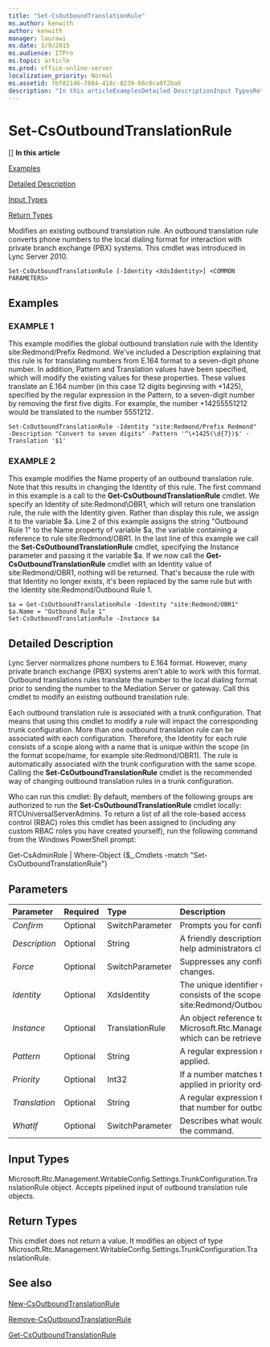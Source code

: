 ```yaml
---
title: "Set-CsOutboundTranslationRule"
ms.author: kenwith
author: kenwith
manager: laurawi
ms.date: 3/9/2015
ms.audience: ITPro
ms.topic: article
ms.prod: office-online-server
localization_priority: Normal
ms.assetid: fbf82146-7884-418c-8239-66c0ca0f2ba6
description: "In this articleExamplesDetailed DescriptionInput TypesReturn Types"
---
```


# Set-CsOutboundTranslationRule
[]
 **In this article**
  
[Examples](#sectionSection0)
  
[Detailed Description](#sectionSection1)
  
[Input Types](#sectionSection2)
  
[Return Types](#sectionSection3)
  
Modifies an existing outbound translation rule. An outbound translation rule converts phone numbers to the local dialing format for interaction with private branch exchange (PBX) systems. This cmdlet was introduced in Lync Server 2010.
  
```
Set-CsOutboundTranslationRule [-Identity <XdsIdentity>] <COMMON PARAMETERS>
```

## Examples
<a name="sectionSection0"> </a>

### EXAMPLE 1

This example modifies the global outbound translation rule with the Identity site:Redmond/Prefix Redmond. We've included a Description explaining that this rule is for translating numbers from E.164 format to a seven-digit phone number. In addition, Pattern and Translation values have been specified, which will modify the existing values for these properties. These values translate an E.164 number (in this case 12 digits beginning with +1425), specified by the regular expression in the Pattern, to a seven-digit number by removing the first five digits. For example, the number +14255551212 would be translated to the number 5551212.
  
```
Set-CsOutboundTranslationRule -Identity "site:Redmond/Prefix Redmond" -Description "Convert to seven digits" -Pattern '^\+1425(\d{7})$' -Translation '$1'
```

### EXAMPLE 2

This example modifies the Name property of an outbound translation rule. Note that this results in changing the Identity of this rule. The first command in this example is a call to the **Get-CsOutboundTranslationRule** cmdlet. We specify an Identity of site:Redmond\OBR1, which will return one translation rule, the rule with the Identity given. Rather than display this rule, we assign it to the variable $a. Line 2 of this example assigns the string "Outbound Rule 1" to the Name property of variable $a, the variable containing a reference to rule site:Redmond/OBR1. In the last line of this example we call the **Set-CsOutboundTranslationRule** cmdlet, specifying the Instance parameter and passing it the variable $a. If we now call the **Get-CsOutboundTranslationRule** cmdlet with an Identity value of site:Redmond/OBR1, nothing will be returned. That's because the rule with that Identity no longer exists, it's been replaced by the same rule but with the Identity site:Redmond/Outbound Rule 1. 
  
```
$a = Get-CsOutboundTranslationRule -Identity "site:Redmond/OBR1"
$a.Name = "Outbound Rule 1"
Set-CsOutboundTranslationRule -Instance $a
```

## Detailed Description
<a name="sectionSection1"> </a>

Lync Server normalizes phone numbers to E.164 format. However, many private branch exchange (PBX) systems aren't able to work with this format. Outbound translations rules translate the number to the local dialing format prior to sending the number to the Mediation Server or gateway. Call this cmdlet to modify an existing outbound translation rule.
  
Each outbound translation rule is associated with a trunk configuration. That means that using this cmdlet to modify a rule will impact the corresponding trunk configuration. More than one outbound translation rule can be associated with each configuration. Therefore, the Identity for each rule consists of a scope along with a name that is unique within the scope (in the format scope/name, for example site:Redmond/OBR1). The rule is automatically associated with the trunk configuration with the same scope. Calling the **Set-CsOutboundTranslationRule** cmdlet is the recommended way of changing outbound translation rules in a trunk configuration. 
  
Who can run this cmdlet: By default, members of the following groups are authorized to run the **Set-CsOutboundTranslationRule** cmdlet locally: RTCUniversalServerAdmins. To return a list of all the role-based access control (RBAC) roles this cmdlet has been assigned to (including any custom RBAC roles you have created yourself), run the following command from the Windows PowerShell prompt: 
  
Get-CsAdminRole | Where-Object {$_.Cmdlets -match "Set-CsOutboundTranslationRule"}
  
## Parameters
<a name="sectionSection1"> </a>

|**Parameter**|**Required**|**Type**|**Description**|
|:-----|:-----|:-----|:-----|
| _Confirm_ <br/> |Optional  <br/> |SwitchParameter  <br/> |Prompts you for confirmation before executing the command.  <br/> |
| _Description_ <br/> |Optional  <br/> |String  <br/> |A friendly description of the outbound translation rule. This description can be used to help administrators clearly identify the purpose of the rule.  <br/> |
| _Force_ <br/> |Optional  <br/> |SwitchParameter  <br/> |Suppresses any confirmation prompts that would otherwise be displayed before making changes.  <br/> |
| _Identity_ <br/> |Optional  <br/> |XdsIdentity  <br/> |The unique identifier of the outbound translation rule you want to modify. The Identity consists of the scope followed by a unique name within each scope. For example, site:Redmond/OutboundRule1.  <br/> |
| _Instance_ <br/> |Optional  <br/> |TranslationRule  <br/> |An object reference to an outbound translation rule. This object must be of type Microsoft.Rtc.Management.WritableConfig.Settings.TrunkConfiguration.TranslationRule, which can be retrieved by calling the **Get-CsOutboundTranslationRule** cmdlet.  <br/> |
| _Pattern_ <br/> |Optional  <br/> |String  <br/> |A regular expression representing the number pattern to which the Translation will be applied.  <br/> |
| _Priority_ <br/> |Optional  <br/> |Int32  <br/> |If a number matches the Pattern of more than one outbound translation rule, rules are applied in priority order. Use this parameter to assign a priority to the rule.  <br/> |
| _Translation_ <br/> |Optional  <br/> |String  <br/> |A regular expression that will be applied to the number matching the Pattern to prepare that number for outbound routing.  <br/> |
| _WhatIf_ <br/> |Optional  <br/> |SwitchParameter  <br/> |Describes what would happen if you executed the command without actually executing the command.  <br/> |
   
## Input Types
<a name="sectionSection2"> </a>

Microsoft.Rtc.Management.WritableConfig.Settings.TrunkConfiguration.TranslationRule object. Accepts pipelined input of outbound translation rule objects.
  
## Return Types
<a name="sectionSection3"> </a>

This cmdlet does not return a value. It modifies an object of type Microsoft.Rtc.Management.WritableConfig.Settings.TrunkConfiguration.TranslationRule.
  
## See also
<a name="sectionSection3"> </a>

#### 

[New-CsOutboundTranslationRule](new-csoutboundtranslationrule.md)
  
[Remove-CsOutboundTranslationRule](remove-csoutboundtranslationrule.md)
  
[Get-CsOutboundTranslationRule](get-csoutboundtranslationrule.md)

